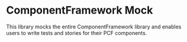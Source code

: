 # ComponentFramework Mock
This library mocks the entire ComponentFramework library and enables users to write tests and stories for their PCF components.